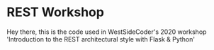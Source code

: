 # REST Workshop
Hey there, this is the code used in WestSideCoder's 2020 workshop 'Introduction to the REST architectural style with Flask &amp; Python'
